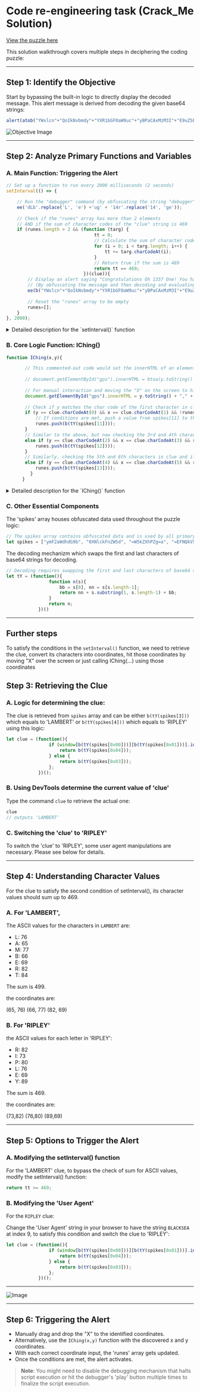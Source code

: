 # Code re-engineering task (Crack_Me Solution)

[View the puzzle here](https://crackme.s3.amazonaws.com/crack_me_platinum.html)

This solution walkthrough covers multiple steps in deciphering the coding puzzle:

---

## Step 1: Identify the Objective
Start by bypassing the built-in logic to directly display the decoded message. This alert message is derived from decoding the given base64 strings:

```javascript
alert(atob("YWxlcn"+"QoIkNvbmdy"+"YXR1bGF0aW9uc"+"yBPaCAxMzM3I"+"E9uZSEgWW91IGh"+"hdmUgZm91bmQgbXkg"+"dHJlYXN1cmUhIik="));
```

![Objective Image](https://github.com/otammato/crack_me_solution/assets/104728608/2a7669ff-78f0-4a50-a58a-ef593fb4abb7)

---

## Step 2: Analyze Primary Functions and Variables

### A. Main Function: Triggering the Alert

```javascript
// Set up a function to run every 2000 milliseconds (2 seconds)
setInterval(() => {

    // Run the "debugger" command (by obfuscating the string "debugger" and then evaluating it)
    ee('dLb'.replace('L', 'e') +'ug' + '14r'.replace('14', 'ge'));
    
    // Check if the "runes" array has more than 2 elements
    // AND if the sum of character codes of the "clue" string is 469
    if (runes.length > 2 && (function (targ) {
                                 tt = 0;
                                 // Calculate the sum of character codes
                                 for (i = 0; i < targ.length; i++) {
                                     tt += targ.charCodeAt(i);
                                 }
                                 // Return true if the sum is 469
                                 return tt == 469;
                             })(clue)){
        // Display an alert saying "Congratulations Oh 1337 One! You have found my treasure!"
        // (By obfuscating the message and then decoding and evaluating it)
        ee(b("YWxlcn"+"QoIkNvbmdy"+"YXR1bGF0aW9uc"+"yBPaCAxMzM3I"+"E9uZSEgWW91IGh"+"hdmUgZm91bmQgbXkg"+"dHJlYXN1cmUhIik="));
        
        // Reset the "runes" array to be empty
        runes=[];
    }
}, 2000);

```

<details markdown=1><summary markdown="span">Detailed description for the `setInterval()` function</summary>

 The `setInterval` function sets up a repeated action to be taken at a fixed interval. In this case, it's set to 2000 milliseconds (or 2 seconds). This means the provided function inside `setInterval` will execute every 2 seconds.
    
 #### a. `ee('dLb'.replace('L', 'e') +'ug' + '14r'.replace('14', 'ge'));`
 This line is obfuscating a string:
 
 - `'dLb'.replace('L', 'e')` results in the string "deb".
 - `'ug'` is just the string "ug".
 - `'14r'.replace('14', 'ge')` results in the string "ger".
 
 So, the final concatenated string is "debugger". This means the line translates to `ee("debugger")`. I also found out that `ee` is an alias for the `eval` function, this is a command to execute the "debugger" statement, which will pause execution in debugging tools like the Chrome DevTools.
 
 #### b. The `if` statement:
 
 This checks two conditions:
 
 i. `runes.length > 2`: This checks if the `runes` array has more than 2 elements.
 
 ii. `(function (targ) {...})(clue)`: This is an immediately-invoked function expression (IIFE). It receives `clue` as its argument (named `targ` inside the function). The function calculates the sum of the Unicode character codes of `targ` and checks if the sum equals 469.
 
 If both conditions are true, then:
 
 - The obfuscated string `b("YWxlcn"+"QoIkNvbmdy"+"YXR1bGF0aW9uc"+"yBPaCAxMzM3I"+"E9uZSEgWW91IGh"+"hdmUgZm91bmQgbXkg"+"dHJlYXN1cmUhIik=")` is decoded using function `b` (which is a variable for `atob`, responsible for decoding base64 strings) and then evaluated using `ee` (which is `eval`). The decoded string is: `alert("Congratulations Oh 1337 One! You have found my treasure!")`, which will show an alert box with this congratulatory message.
 
 - The `runes` array is reset to be empty with `runes=[]`.
 
 In summary, every 2 seconds, this script triggers a debugger, checks if certain conditions are met, and if they are, alerts the user that they've found a "treasure".

</details>

### B. Core Logic Function: IChing()

```javascript
function IChing(x,y){

       // This commented-out code would set the innerHTML of an element with id "gps" to a base64 encoded version of the coordinates x and y.
   
       // document.getElementById("gps").innerHTML = btoa(y.toString() + "," + x.toString()).replace("=", "\n\<br>\\n");
   
       // For manual interaction and moving the "X" on the screen to hit the coordinates, I set up the x and y coordinates to be displayed in the decoded format:
       document.getElementById("gps").innerHTML = y.toString() + "," + x.toString();
   
       // Check if y matches the char code of the first character in clue, x matches the char code of the second character in clue, and the runes array is currently empty.
       if (y == clue.charCodeAt(0) && x == clue.charCodeAt(1) && !runes.length){
           // If conditions are met, push a value from spikes[11] to the runes array
           runes.push(b(tY(spikes[11])));
       } 
       // Similar to the above, but now checking the 3rd and 4th characters in clue and if the runes array currently has 1 element.
       else if (y == clue.charCodeAt(2) && x == clue.charCodeAt(3) && runes.length == 1){
           runes.push(b(tY(spikes[12])));
       } 
       // Similarly, checking the 5th and 6th characters in clue and if the runes array currently has 2 elements.
       else if (y == clue.charCodeAt(4) && x == clue.charCodeAt(5) && runes.length == 2){
           runes.push(b(tY(spikes[13])));
         }
      }
```

<details markdown=1><summary markdown="span">Detailed description for the `IChing()` function</summary>

1. IChing takes in x and y as parameters and sets an HTML element with ID "gps" to display these coordinates.
2. The function then checks whether x and y match specific characters from the clue string and also ensures that the runes array has a specific length before making any operations:
- If y and x match the first two characters of clue and runes is empty, the function gets the 12th item from spikes, translates its Y position using the tY function, and then pushes its 'decoded' form (using function b) to the runes array.
- If y and x match the third and fourth characters of clue and runes has one item, a similar operation is performed but using the 13th item from spikes.
- If they match the fifth and sixth characters and runes has two items, the 14th item from spikes is used.

</details>

### C. Other Essential Components

The 'spikes' array houses obfuscated data used throughout the puzzle logic:

```javascript
// The spikes array contains obfuscated data and is used by all primary functions
let spikes = ["ymF2aWdhdG9b", "0XNlckFnZW5d", "=W5kZXhPZg=a", "=EFNQkVSVA=T", "ZklQTEVU", "=UxERVJTT04Q", "=kxBQ0tTRUEQ", "yGlZ", "=2xlYXIY", "=2x1ZQ=Y", "52FuYXJY", "=WxwaGEY", "=mV0YQ=Y", "=2FtbWEZ"]
```

The decoding mechanizm which swaps the first and last characters of base64 strings for decoding.

```javascript
// Decoding requires swapping the first and last characters of base64 strings
let tY = (function(){
                function n(s){
                    bb = s[0], nn = s[s.length-1];
                    return nn + s.substring(1, s.length-1) + bb;
                }
                return n;
            })()
```

---

## Further steps

To satisfy the conditions in the `setInterval()` function, we need to retrieve the clue, convert its characters into coordinates, hit those coordinates by moving "X" over the screen or just calling IChing(...) using those coordinates

## Step 3: Retrieving the Clue

### A. Logic for determining the clue:

The clue is retrieved from `spikes` array and can be either `b(tY(spikes[3]))` which equals to 'LAMBERT' or `b(tY(spikes[4]))` which equals to 'RIPLEY' using this logic:

```javascript
let clue = (function(){
                if (window[b(tY(spikes[0x00]))][b(tY(spikes[0x01]))].indexOf(b(tY(spikes[0x06]))) == 9){
                    return b(tY(spikes[0x04]));
                } else {
                    return b(tY(spikes[0x03])); 
                }; 
            })();
```

### B. Using DevTools determine the current value of 'clue'

Type the command `clue` to retrieve the actual one:

```javascript
clue
// outputs 'LAMBERT'
```

### C. Switching the 'clue' to 'RIPLEY'

To switch the 'clue' to 'RIPLEY', some user agent manipulations are necessary. Please see below for details. 

---

## Step 4: Understanding Character Values

For the clue to satisfy the second condition of setInterval(), its character values should sum up to 469. 


### A. For 'LAMBERT', 

The ASCII values for the characters in `LAMBERT` are:

   - L: 76
   - A: 65
   - M: 77
   - B: 66
   - E: 69
   - R: 82
   - T: 84
     
The sum is 499.

the coordinates are:

   (65, 76)
   (66, 77)
   (82, 69)


### B. For 'RIPLEY'

the ASCII values for each letter in 'RIPLEY':

   - R: 82
   - I: 73
   - P: 80
   - L: 76
   - E: 69
   - Y: 89

The sum is 469.

the coordinates are:

   (73,82)
   (76,80)
   (89,69)

---

## Step 5: Options to Trigger the Alert

### A. Modifying the setInterval() function

For the 'LAMBERT' clue, to bypass the check of sum for ASCII values, modify the setInterval() function:

```javascript
return tt >= 469;
```

### B. Modifying the 'User Agent'

For the `RIPLEY` clue:

Change the 'User Agent' string in your browser to have the string `BLACKSEA` at index 9, to satisfy this condition and switch the clue to 'RIPLEY':

```javascript
let clue = (function(){
                if (window[b(tY(spikes[0x00]))][b(tY(spikes[0x01]))].indexOf(b(tY(spikes[0x06]))) == 9){
                    return b(tY(spikes[0x04]));
                } else {
                    return b(tY(spikes[0x03])); 
                }; 
            })();
```

---

![Image](https://github.com/otammato/crack_me_solution/assets/104728608/27ae99ce-755c-4f1b-a882-f2db61a81de5)


---

## **Step 6: Triggering the Alert**

- Manually drag and drop the "X" to the identified coordinates.
- Alternatively, use the `IChing(x,y)` function with the discovered x and y coordinates.
- With each correct coordinate input, the 'runes' array gets updated.
- Once the conditions are met, the alert activates.

> **Note**: You might need to disable the debugging mechanism that halts script execution or hit the debugger's 'play' button multiple times to finalize the script execution.
